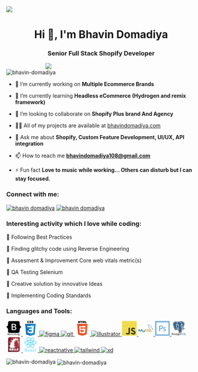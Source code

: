 <img src="https://www.techasoft.com/uploads/SHOPIFY_DEVELOPMENT_COMPANY_IN_BANGALORE4.jpg">
<h1 align="center">Hi 👋, I'm Bhavin Domadiya</h1>
<h3 align="center">Senior Full Stack Shopify Developer</h3>
<img align="right" width="400" src="https://www.skynettechnologies.com/sites/default/files/2020-12/shopify-ecommerce-development.png">

<p align="left"> <img src="https://komarev.com/ghpvc/?username=bhavin-domadiya&label=Profile%20views&color=0e75b6&style=flat" alt="bhavin-domadiya" /> </p>

- 🔭 I’m currently working on **Multiple Ecommerce Brands**

- 🌱 I’m currently learning **Headless eCommerce (Hydrogen and remix framework)**

- 👯 I’m looking to collaborate on **Shopify Plus brand And Agency**

- 👨‍💻 All of my projects are available at [bhavindomadiya.com](bhavindomadiya.com)

- 💬 Ask me about **Shopify, Custom Feature Development, UI/UX, API integration**

- 📫 How to reach me **bhavindomadiya108@gmail.com**

- ⚡ Fun fact **Love to music while working... Others can disturb but I can stay focused.**

<h3 align="left">Connect with me:</h3>
<p align="left">
<a href="https://linkedin.com/in/bhavin domadiya" target="blank"><img align="center" src="https://raw.githubusercontent.com/rahuldkjain/github-profile-readme-generator/master/src/images/icons/Social/linked-in-alt.svg" alt="bhavin domadiya" height="30" width="40" /></a>
<a href="https://fb.com/bhavin domadiya" target="blank"><img align="center" src="https://raw.githubusercontent.com/rahuldkjain/github-profile-readme-generator/master/src/images/icons/Social/facebook.svg" alt="bhavin domadiya" height="30" width="40" /></a>
</p>

<h3 align="left">Interesting activity which I love while coding:</h3>

🎯 Following Best Practices

📝 Finding glitchy code using Reverse Engineering

🎉 Assesment & Improvement Core web vitals metric(s)

🎊 QA Testing Selenium

🧠 Creative solution by innovative Ideas

🚀 Implementing Coding Standards


<h3 align="left">Languages and Tools:</h3>
<p align="left"> <a href="https://getbootstrap.com" target="_blank" rel="noreferrer"> <img src="https://raw.githubusercontent.com/devicons/devicon/master/icons/bootstrap/bootstrap-plain-wordmark.svg" alt="bootstrap" width="40" height="40"/> </a> <a href="https://www.w3schools.com/css/" target="_blank" rel="noreferrer"> <img src="https://raw.githubusercontent.com/devicons/devicon/master/icons/css3/css3-original-wordmark.svg" alt="css3" width="40" height="40"/> </a> <a href="https://www.figma.com/" target="_blank" rel="noreferrer"> <img src="https://www.vectorlogo.zone/logos/figma/figma-icon.svg" alt="figma" width="40" height="40"/> </a> <a href="https://git-scm.com/" target="_blank" rel="noreferrer"> <img src="https://www.vectorlogo.zone/logos/git-scm/git-scm-icon.svg" alt="git" width="40" height="40"/> </a> <a href="https://www.w3.org/html/" target="_blank" rel="noreferrer"> <img src="https://raw.githubusercontent.com/devicons/devicon/master/icons/html5/html5-original-wordmark.svg" alt="html5" width="40" height="40"/> </a> <a href="https://www.adobe.com/in/products/illustrator.html" target="_blank" rel="noreferrer"> <img src="https://www.vectorlogo.zone/logos/adobe_illustrator/adobe_illustrator-icon.svg" alt="illustrator" width="40" height="40"/> </a> <a href="https://developer.mozilla.org/en-US/docs/Web/JavaScript" target="_blank" rel="noreferrer"> <img src="https://raw.githubusercontent.com/devicons/devicon/master/icons/javascript/javascript-original.svg" alt="javascript" width="40" height="40"/> </a> <a href="https://www.mysql.com/" target="_blank" rel="noreferrer"> <img src="https://raw.githubusercontent.com/devicons/devicon/master/icons/mysql/mysql-original-wordmark.svg" alt="mysql" width="40" height="40"/> </a> <a href="https://www.photoshop.com/en" target="_blank" rel="noreferrer"> <img src="https://raw.githubusercontent.com/devicons/devicon/master/icons/photoshop/photoshop-line.svg" alt="photoshop" width="40" height="40"/> </a> <a href="https://www.postgresql.org" target="_blank" rel="noreferrer"> <img src="https://raw.githubusercontent.com/devicons/devicon/master/icons/postgresql/postgresql-original-wordmark.svg" alt="postgresql" width="40" height="40"/> </a> <a href="https://rubyonrails.org" target="_blank" rel="noreferrer"> <img src="https://raw.githubusercontent.com/devicons/devicon/master/icons/rails/rails-original-wordmark.svg" alt="rails" width="40" height="40"/> </a> <a href="https://reactjs.org/" target="_blank" rel="noreferrer"> <img src="https://raw.githubusercontent.com/devicons/devicon/master/icons/react/react-original-wordmark.svg" alt="react" width="40" height="40"/> </a> <a href="https://reactnative.dev/" target="_blank" rel="noreferrer"> <img src="https://reactnative.dev/img/header_logo.svg" alt="reactnative" width="40" height="40"/> </a> <a href="https://tailwindcss.com/" target="_blank" rel="noreferrer"> <img src="https://www.vectorlogo.zone/logos/tailwindcss/tailwindcss-icon.svg" alt="tailwind" width="40" height="40"/> </a> <a href="https://www.adobe.com/products/xd.html" target="_blank" rel="noreferrer"> <img src="https://cdn.worldvectorlogo.com/logos/adobe-xd.svg" alt="xd" width="40" height="40"/> </a> </p>

<p><img align="left" src="https://github-readme-stats.vercel.app/api/top-langs?username=bhavin-domadiya&show_icons=true&locale=en&layout=compact" alt="bhavin-domadiya" /></p>

<p>&nbsp;<img align="center" src="https://github-readme-stats.vercel.app/api?username=bhavin-domadiya&show_icons=true&locale=en" alt="bhavin-domadiya" /></p>
